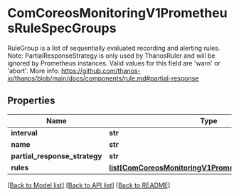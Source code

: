 # ComCoreosMonitoringV1PrometheusRuleSpecGroups

RuleGroup is a list of sequentially evaluated recording and alerting rules. Note: PartialResponseStrategy is only used by ThanosRuler and will be ignored by Prometheus instances.  Valid values for this field are 'warn' or 'abort'.  More info: https://github.com/thanos-io/thanos/blob/main/docs/components/rule.md#partial-response
## Properties
Name | Type | Description | Notes
------------ | ------------- | ------------- | -------------
**interval** | **str** |  | [optional] 
**name** | **str** |  | 
**partial_response_strategy** | **str** |  | [optional] 
**rules** | [**list[ComCoreosMonitoringV1PrometheusRuleSpecRules]**](ComCoreosMonitoringV1PrometheusRuleSpecRules.md) |  | 

[[Back to Model list]](../README.md#documentation-for-models) [[Back to API list]](../README.md#documentation-for-api-endpoints) [[Back to README]](../README.md)


